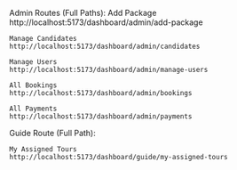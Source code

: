 Admin Routes (Full Paths):
Add Package
http://localhost:5173/dashboard/admin/add-package

    Manage Candidates
    http://localhost:5173/dashboard/admin/candidates

    Manage Users
    http://localhost:5173/dashboard/admin/manage-users

    All Bookings
    http://localhost:5173/dashboard/admin/bookings

    All Payments
    http://localhost:5173/dashboard/admin/payments

Guide Route (Full Path):

    My Assigned Tours
    http://localhost:5173/dashboard/guide/my-assigned-tours
